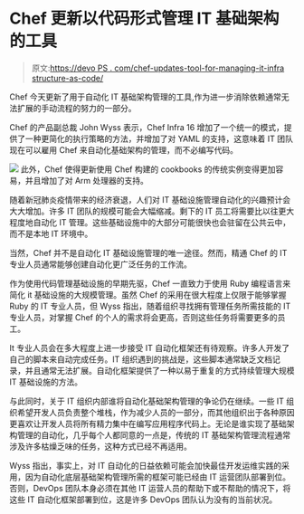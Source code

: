 # Chef 更新以代码形式管理 IT 基础架构的工具

> 原文:[https://devo PS . com/chef-updates-tool-for-managing-it-infra structure-as-code/](https://devops.com/chef-updates-tool-for-managing-it-infrastructure-as-code/)

Chef 今天更新了用于自动化 IT 基础架构管理的工具,作为进一步消除依赖通常无法扩展的手动流程的努力的一部分。

Chef 的产品副总裁 John Wyss 表示，Chef Infra 16 增加了一个统一的模式，提供了一种更简化的执行策略的方法，并增加了对 YAML 的支持，这意味着 IT 团队现在可以雇用 Chef 来自动化基础架构的管理，而不必编写代码。

![](../Images/f50dfe06e7683393235f079e1581171a.png)
此外，Chef 使得更新使用 Chef 构建的 cookbooks 的传统实例变得更加容易，并且增加了对 Arm 处理器的支持。

随着新冠肺炎疫情带来的经济衰退，人们对 IT 基础设施管理自动化的兴趣预计会大大增加。许多 IT 团队的规模可能会大幅缩减。剩下的 IT 员工将需要比以往更大程度地自动化 IT 管理。这些基础设施中的大部分可能很快也会驻留在公共云中，而不是本地 IT 环境中。

当然，Chef 并不是自动化 IT 基础设施管理的唯一途径。然而，精通 Chef 的 IT 专业人员通常能够创建自动化更广泛任务的工作流。

作为使用代码管理基础设施的早期先驱，Chef 一直致力于使用 Ruby 编程语言来简化 it 基础设施的大规模管理。虽然 Chef 的采用在很大程度上仅限于能够掌握 Ruby 的 IT 专业人员，但 Wyss 指出，随着组织寻找拥有管理任务所需技能的 IT 专业人员，对掌握 Chef 的个人的需求将会更高，否则这些任务将需要更多的员工。

It 专业人员会在多大程度上进一步接受 IT 自动化框架还有待观察。许多人开发了自己的脚本来自动完成任务。IT 组织遇到的挑战是，这些脚本通常缺乏文档记录，并且通常无法扩展。自动化框架提供了一种以易于重复的方式持续管理大规模 IT 基础设施的方法。

与此同时，关于 IT 组织内部谁将自动化基础架构管理的争论仍在继续。一些 IT 组织希望开发人员负责整个堆栈，作为减少人员的一部分，而其他组织出于各种原因更喜欢让开发人员将所有精力集中在编写应用程序代码上。无论是谁实现了基础架构管理的自动化，几乎每个人都同意的一点是，传统的 IT 基础架构管理流程通常涉及许多枯燥乏味的任务，这种方式已经不再适用。

Wyss 指出，事实上，对 IT 自动化的日益依赖可能会加快最佳开发运维实践的采用，因为自动化底层基础架构管理所需的框架可能已经由 IT 运营团队部署到位。否则，DevOps 团队本身必须在其他 IT 运营人员的帮助下或不帮助的情况下，将这些 IT 自动化框架部署到位，这是许多 DevOps 团队认为没有的当前状况。